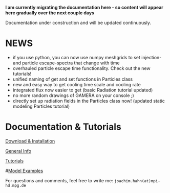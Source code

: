  
__I am currently migrating the documentation here - so content will appear here gradually over the next couple days__

Documentation under construction and will be updated continuously. 
 

NEWS
====
- if you use python, you can now use numpy meshgrids to set injection- and particle escape-spectra that change with time
- overhauled particle escape time functionality. Check out the new tutorials!
- unified naming of get and set functions in Particles class
- new and easy way to get cooling time scale and cooling rate
- integrated flux now easier to get (basic Radiation tutorial updated)
- no more random drawings of GAMERA on your console ;)
- directly set up radiation fields in the Particles class now! (updated static modeling Particles tutorial) 

Documentation & Tutorials
=========================
[Download & Installation](download_installation.md) 

[General Info](documentation.md)

[Tutorials](tutorials_main.md)

#[Model Examples](examples.md)







 
 
For questions and comments, feel free to write me: `joachim.hahn(at)mpi-hd.mpg.de`


